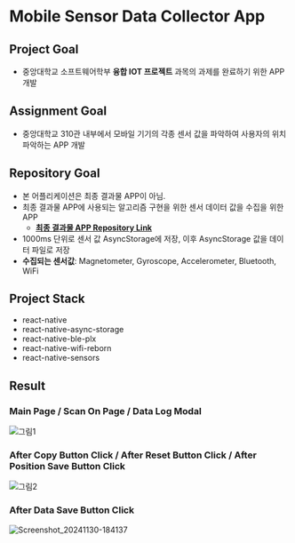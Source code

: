 # Mobile Sensor Data Collector App

## Project Goal

- 중앙대학교 소프트웨어학부 **융합 IOT 프로젝트** 과목의 과제를 완료하기 위한 APP 개발

## Assignment Goal

- 중앙대학교 310관 내부에서 모바일 기기의 각종 센서 값을 파악하여 사용자의 위치 파악하는 APP 개발

## Repository Goal

- 본 어플리케이션은 최종 결과물 APP이 아님.
- 최종 결과물 APP에 사용되는 알고리즘 구현을 위한 센서 데이터 값을 수집을 위한 APP
  - [**최종 결과물 APP Repository Link**](https://github.com/selfishAltruism/Sensor-Based-Positioning-App)
- 1000ms 단위로 센서 값 AsyncStorage에 저장, 이후 AsyncStorage 값을 데이터 파일로 저장
- **수집되는 센서값**: Magnetometer, Gyroscope, Accelerometer, Bluetooth, WiFi

## Project Stack

- react-native
- react-native-async-storage
- react-native-ble-plx
- react-native-wifi-reborn
- react-native-sensors

## Result

### Main Page / Scan On Page / Data Log Modal
![그림1](https://github.com/user-attachments/assets/897c8245-d090-4aec-9d52-0c785f631d0a)

### After Copy Button Click / After Reset Button Click / After Position Save Button Click
![그림2](https://github.com/user-attachments/assets/3a0c0dc0-72c2-428a-89f0-0810cde467c0)

### After Data Save Button Click
![Screenshot_20241130-184137](https://github.com/user-attachments/assets/7ce05827-cf72-4775-a854-bc7822c87cdf)

